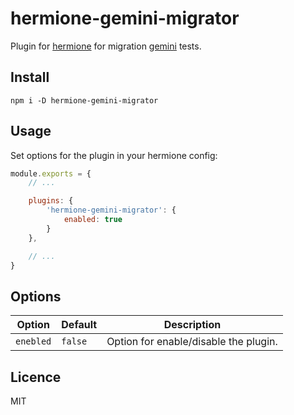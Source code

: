 # hermione-gemini-migrator

Plugin for [hermione](https://github.com/gemini-testing/hermione) for migration [gemini](https://github.com/gemini-testing/gemini) tests.

## Install

```
npm i -D hermione-gemini-migrator
```

## Usage

Set options for the plugin in your hermione config:
```js
module.exports = {
    // ...

    plugins: {
        'hermione-gemini-migrator': {
            enabled: true
        }
    },

    // ...
}
```

## Options

| Option | Default | Description |
| --- | --- | --- |
| `enebled` | `false` | Option for enable/disable the plugin. |


## Licence

MIT
